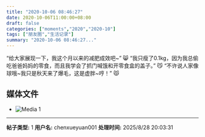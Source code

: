 ```yaml
---
title: "2020-10-06 08:46:27"
date: 2020-10-06T11:00:00+08:00
draft: false
categories: ["moments","2020","2020-10"]
tags: ["朋友圈","生活记录"]
summary: "2020-10-06 08:46:27..."
---
```


“给大家展现一下，我这个月以来的减肥成效吧~” 😸
“我只瘦了0.1kg，因为我总偷吃爸爸妈妈的零食，而且我学会了抓门喊饿和开零食盒的盖子。” 😼
“不许说人家像球哦~我只是秋天来了爆毛，这是虚胖~哼！” 😾

## 媒体文件

- ![Media 1](/Moments/photos/2020-10-06/202010060846270.jpg)

---

**帖子类型:** 1
**用户名:** chenxueyuan001
**处理时间:** 2025/8/28 20:03:31